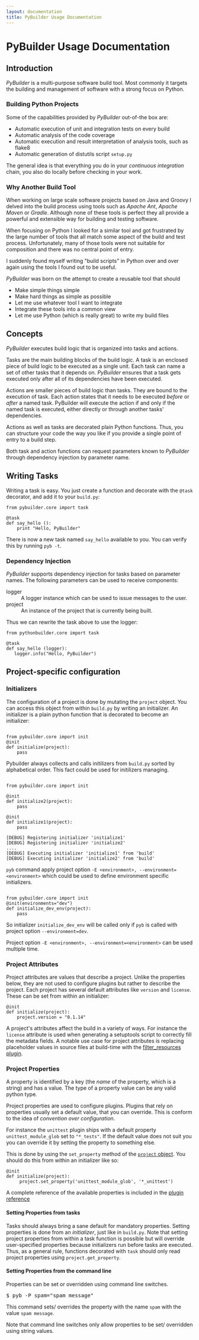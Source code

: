 ```yaml
---
layout: documentation
title: PyBuilder Usage Documentation
---
```


# PyBuilder Usage Documentation

## Introduction

*PyBuilder* is a multi-purpose software build tool. Most
commonly it targets the building and management of software with a strong focus on Python.


### Building Python Projects

Some of the capabilities provided by *PyBuilder* out-of-the box are:
* Automatic execution of unit and integration tests on every build
* Automatic analysis of the code coverage
* Automatic execution and result interpretation of analysis tools, such as flake8
* Automatic generation of distutils script ```setup.py```

The general idea is that everything you do in your _continuous integration_ chain, you also do locally
before checking in your work.

### Why Another Build Tool

When working on large scale software projects based on Java and Groovy I delved into the build process using tools
such as *Apache Ant*, *Apache Maven* or *Gradle*. Although none of these tools is perfect they all provide a powerful and
extensible way for building and testing software.

When focusing on Python I looked for a similar tool and got frustrated by the large number of tools that all match
some aspect of the build and test process. Unfortunately, many of those tools were not suitable for composition and
there was no central point of entry.

I suddenly found myself writing "build scripts" in Python over and over again using the tools I found out to be
useful.

*PyBuilder* was born on the attempt to create a reusable tool that should
* Make simple things simple
* Make hard things as simple as possible
* Let me use whatever tool I want to integrate
* Integrate these tools into a common view
* Let me use Python (which is really great) to write my build files


## Concepts

*PyBuilder* executes build logic that is organized into tasks and actions.

Tasks are the main building blocks of the build logic. A task is an enclosed piece of build logic to be executed as
a single unit. Each task can name a set of other tasks that it depends on. *PyBuilder* ensures that a
task gets executed only after all of its dependencies have been executed.


Actions are smaller pieces of build logic than tasks. They are bound to the execution of task. Each action states
that it needs to be executed *before* or *after* a named task. PyBuilder will execute the action if
and only if the named task is executed, either directly or through another tasks' dependencies.

Actions as well as tasks are decorated plain Python functions.
Thus, you can structure your code the way you like if you provide a single point of entry to a build step.

Both task and action functions can request parameters known to *PyBuilder* through dependency injection
by parameter name.

## Writing Tasks

Writing a task is easy. You just create a function and decorate with the ```@task``` decorator, and add it to your `build.py`:

<pre><code>from pybuilder.core import task

@task
def say_hello ():
    print "Hello, PyBuilder"
</code></pre>

There is now a new task named `say_hello` available to you. You can verify this by running `pyb -t`.

### Dependency Injection

*PyBuilder* supports dependency injection for tasks based on parameter names. The following parameters can be used to
receive components:

<dl>
  <dt>logger</dt>
  <dd>A logger instance which can be used to issue messages to the user.</dd>
  <dt>project</dt>
  <dd>An instance of the project that is currently being built.</dd>
</dl>


Thus we can rewrite the task above to use the logger:

<pre><code>from pythonbuilder.core import task

@task
def say_hello (logger):
   logger.info("Hello, PyBuilder")
</code></pre>

## Project-specific configuration

### Initializers
The configuration of a project is done by mutating the `project` object. You can access this object from within `build.py` by
writing an initializer.
An initializer is a plain python function that is decorated to become an initializer:

<pre><code>
from pybuilder.core import init
@init
def initialize(project):
    pass
</code></pre>

Pybuilder always collects and calls initilizers from `build.py` sorted by alphabetical order.
This fact could be used for initilizers managing.

<pre><code>
from pybuilder.core import init

@init
def initialize2(project):
    pass
    
@init
def initialize1(project):
    pass
</code></pre>

```
[DEBUG] Registering initializer 'initialize1'
[DEBUG] Registering initializer 'initialize2'
....
[DEBUG] Executing initializer 'initialize1' from 'build'
[DEBUG] Executing initializer 'initialize2' from 'build'
```

`pyb` command apply project option `-E <environment>, --environment=<environment>`
which could be used to define environment specific initializers.

<pre><code>
from pybuilder.core import init
@init(environments="dev")
def initialize_dev_env(project):
    pass
</code></pre>

So initializer `initialize_dev_env` will be called only if `pyb` is called with project option `--environment=dev`.

Project option `-E <environment>, --environment=<environment>` can be used multiple time.

### Project Attributes
Project attributes are values that describe a project. Unlike the properties below, they are not used
to configure plugins but rather to describe the project. Each project has several default attributes
like `version` and `license`. These can be set from within an initializer:

<pre><code>@init
def initialize(project):
    project.version = "0.1.14"
</code></pre>

A project's attributes affect the build in a variety of ways. For instance the `license` attribute
is used when generating a setuptools script to correctly fill the metadata fields.
A notable use case for project attributes is replacing placeholder values in source files
at build-time with the [filter_resources plugin](/documentation/plugins.html#Filteringfiles).

### Project Properties
A property is identified by a key (the *name* of the property, which is a string) and has a value.
The type of a property value can be any valid python type.

Project properties are used to configure plugins.
Plugins that rely on properties usually set a default value, that you can override.
This is conform to the idea of _convention over configuration_.

For instance the `unittest` plugin ships with a default property `unittest_module_glob` set to `"*_tests"`.
If the default value does not suit you you can override it by setting the property to something else.

This is done by using the `set_property` method of the [`project` object](/documentation/api/core.m.html#pybuilder.core.Project). You should do this from within an initializer like so:

<pre><code>@init
def initialize(project):
     project.set_property('unittest_module_glob', '*_unittest')
</code></pre>

A complete reference of the available properties is included in the [plugin reference](/documentation/plugins.html)

#### Setting Properties from tasks
Tasks should always bring a sane default for mandatory properties. Setting properties is done from an _initializer_, just like in `build.py`.
Note that setting project properties from within a task function is possible but will override user-specified properties because initializers run before tasks are executed.
Thus, as a general rule, functions decorated with `task` should only read project properties using <code>project.get_property</code>.

#### Setting Properties from the command line

Properties can be set or overridden using command line switches.

<pre>$ pyb -P spam="spam message"</pre>

This command sets/ overrides the property with the name ```spam``` with the value ```spam message```.

Note that command line switches only allow properties to be set/ overridden using string values.
